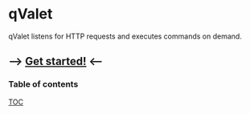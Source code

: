 # qValet

qValet listens for HTTP requests and executes commands on demand.

## -->&nbsp;[Get started!](/0010-getting-started.md)&nbsp;<--

### Table of contents

[TOC](_toc.md ':include')